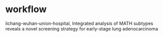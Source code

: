 # workflow
lichang-wuhan-union-hospital,
Integrated analysis of MATH subtypes reveals a novel screening strategy for early-stage lung adenocarcinoma
